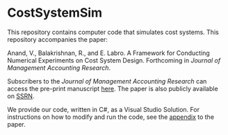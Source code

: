 # CostSystemSim
This repository contains computer code that simulates cost systems. This repository accompanies the paper:

Anand, V., Balakrishnan, R., and E. Labro. A Framework for Conducting Numerical Experiments on Cost System Design. Forthcoming in *Journal of Management Accounting Research*.

Subscribers to the *Journal of Management Accounting Research* can access the pre-print manuscript [here](http://aaajournals.org/doi/abs/10.2308/jmar-52057). The paper is also publicly available on [SSRN](https://papers.ssrn.com/sol3/papers.cfm?abstract_id=2994065).

We provide our code, written in C#, as a Visual Studio Solution. For instructions on how to modify and run the code, see the [appendix](https://vicanand.weebly.com/uploads/6/9/6/9/69692683/abl_jmar_appendix.pdf) to the paper.
